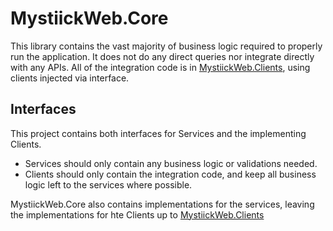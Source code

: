 # MystiickWeb.Core
This library contains the vast majority of business logic required to properly run the application. It does not do any direct queries nor integrate directly with any APIs. All of the integration code is in [MystiickWeb.Clients](../MystiickWeb.Clients/), using clients injected via interface.

## Interfaces
This project contains both interfaces for Services and the implementing Clients. 
- Services should only contain any business logic or validations needed.
- Clients should only contain the integration code, and keep all business logic left to the services where possible.

MystiickWeb.Core also contains implementations for the services, leaving the implementations for hte Clients up to [MystiickWeb.Clients](../MystiickWeb.Clients/)